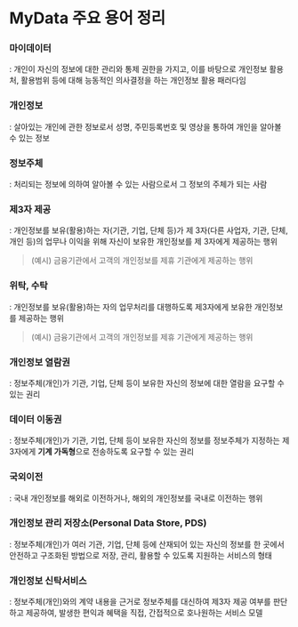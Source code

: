 # MyData 주요 용어 정리



### 마이데이터

: 개인이 자신의 정보에 대한 관리와 통제 권한을 가지고, 이를 바탕으로 개인정보 활용처, 활용범위 등에 대해 능동적인 의사결정을 하는 개인정보 활용 패러다임



### 개인정보

: 살아있는 개인에 관한 정보로서 성명, 주민등록번호 및 영상을 통하여 개인을 알아볼 수 있는 정보



### 정보주체

: 처리되는 정보에 의하여 알아볼 수 있는 사람으로서 그 정보의 주체가 되는 사람



### 제3자 제공

: 개인정보를 보유(활용)하는 자(기관, 기업, 단체 등)가 제 3자(다른 사업자, 기관, 단체, 개인 등)의 업무나 이익을 위해 자신이 보유한 개인정보를 제 3자에게 제공하는 행위

> (예시) 금융기관에서 고객의 개인정보를 제휴 기관에게 제공하는 행위



### 위탁, 수탁

: 개인정보를 보유(활용)하는 자의 업무처리를 대행하도록 제3자에게 보유한 개인정보를 제공하는 행위

> (예시) 금융기관에서 고객의 개인정보를 제휴 기관에게 제공하는 행위



### 개인정보 열람권

: 정보주체(개인)가 기관, 기업, 단체 등이 보유한 자신의 정보에 대한 열람을 요구할 수 있는 권리



### 데이터 이동권

: 정보주체(개인)가 기관, 기업, 단체 등이 보유한 자신의 정보를 정보주체가 지정하는 제3자에게 **기계 가독형**으로 전송하도록 요구할 수 있는 권리



### 국외이전

: 국내 개인정보를 해외로 이전하거나, 해외의 개인정보를 국내로 이전하는 행위



### 개인정보 관리 저장소(Personal Data Store, PDS)

: 정보주체(개인)가 여러 기관, 기업, 단체 등에 산재되어 있는 자신의 정보를 한 곳에서 안전하고 구조화된 방법으로 저장, 관리, 활용할 수 있도록 지원하는 서비스의 형태



### 개인정보 신탁서비스

: 정보주체(개인)와의 계약 내용을 근거로 정보주체를 대신하여 제3자 제공 여부를 판단하고 제공하여, 발생한 편익과 혜택을 직접, 간접적으로 호나원하는 서비스 모델